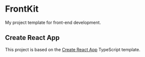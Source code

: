 # FrontKit

My project template for front-end development.

## Create React App

This project is based on the [Create React App](https://github.com/facebook/create-react-app) TypeScript template.

